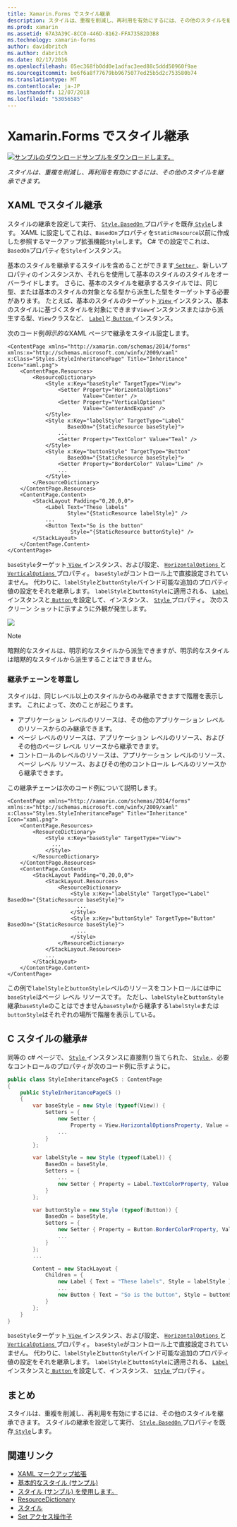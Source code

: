 ```yaml
---
title: Xamarin.Forms でスタイル継承
description: スタイルは、重複を削減し、再利用を有効にするには、その他のスタイルを継承できます。 この記事では、Xamarin.Forms アプリケーションでスタイルの継承を実行する方法について説明します。
ms.prod: xamarin
ms.assetid: 67A3A39C-8CC0-446D-8162-FFA73582D3B8
ms.technology: xamarin-forms
author: davidbritch
ms.author: dabritch
ms.date: 02/17/2016
ms.openlocfilehash: 05ec368fb0dd0e1adfac3eed88c5ddd50960f9ae
ms.sourcegitcommit: be6f6a8f77679bb9675077ed25b5d2c753580b74
ms.translationtype: MT
ms.contentlocale: ja-JP
ms.lasthandoff: 12/07/2018
ms.locfileid: "53056585"
---
```

# <a name="style-inheritance-in-xamarinforms"></a>Xamarin.Forms でスタイル継承

[![サンプルのダウンロード](~/media/shared/download.png)サンプルをダウンロードします。](https://developer.xamarin.com/samples/xamarin-forms/UserInterface/Styles/BasicStyles/)

_スタイルは、重複を削減し、再利用を有効にするには、その他のスタイルを継承できます。_

## <a name="style-inheritance-in-xaml"></a>XAML でスタイル継承

スタイルの継承を設定して実行、 [ `Style.BasedOn` ](xref:Xamarin.Forms.Style.BasedOn)プロパティを既存[ `Style`](xref:Xamarin.Forms.Style)します。 XAML に設定してこれは、`BasedOn`プロパティを`StaticResource`以前に作成した参照するマークアップ拡張機能`Style`します。 C# での設定でこれは、`BasedOn`プロパティを`Style`インスタンス。

基本のスタイルを継承するスタイルを含めることができます[ `Setter` ](xref:Xamarin.Forms.Setter) 、新しいプロパティのインスタンスか、それらを使用して基本のスタイルのスタイルをオーバーライドします。 さらに、基本のスタイルを継承するスタイルでは、同じ型、または基本のスタイルの対象となる型から派生した型をターゲットする必要があります。 たとえば、基本のスタイルのターゲット[ `View` ](xref:Xamarin.Forms.View)インスタンス、基本のスタイルに基づくスタイルを対象にできます`View`インスタンスまたはから派生する型、`View`クラスなど、 [ `Label`](xref:Xamarin.Forms.Label)と[ `Button` ](xref:Xamarin.Forms.Button)インスタンス。

次のコード例*明示的な*XAML ページで継承をスタイル設定します。

```xaml
<ContentPage xmlns="http://xamarin.com/schemas/2014/forms" xmlns:x="http://schemas.microsoft.com/winfx/2009/xaml" x:Class="Styles.StyleInheritancePage" Title="Inheritance" Icon="xaml.png">
    <ContentPage.Resources>
        <ResourceDictionary>
            <Style x:Key="baseStyle" TargetType="View">
                <Setter Property="HorizontalOptions"
                        Value="Center" />
                <Setter Property="VerticalOptions"
                        Value="CenterAndExpand" />
            </Style>
            <Style x:Key="labelStyle" TargetType="Label"
                   BasedOn="{StaticResource baseStyle}">
                ...
                <Setter Property="TextColor" Value="Teal" />
            </Style>
            <Style x:Key="buttonStyle" TargetType="Button"
                   BasedOn="{StaticResource baseStyle}">
                <Setter Property="BorderColor" Value="Lime" />
                ...
            </Style>
        </ResourceDictionary>
    </ContentPage.Resources>
    <ContentPage.Content>
        <StackLayout Padding="0,20,0,0">
            <Label Text="These labels"
                   Style="{StaticResource labelStyle}" />
            ...
            <Button Text="So is the button"
                    Style="{StaticResource buttonStyle}" />
        </StackLayout>
    </ContentPage.Content>
</ContentPage>
```

`baseStyle`ターゲット[ `View` ](xref:Xamarin.Forms.View)インスタンス、および設定、 [ `HorizontalOptions` ](xref:Xamarin.Forms.View.HorizontalOptions)と[ `VerticalOptions` ](xref:Xamarin.Forms.View.VerticalOptions)プロパティ。 `baseStyle`がコントロール上で直接設定されていません。 代わりに、`labelStyle`と`buttonStyle`バインド可能な追加のプロパティ値の設定をそれを継承します。 `labelStyle`と`buttonStyle`に適用される、 [ `Label` ](xref:Xamarin.Forms.Label)インスタンスと[ `Button` ](xref:Xamarin.Forms.Button)を設定して、インスタンス、 [ `Style` ](xref:Xamarin.Forms.VisualElement.Style)プロパティ。 次のスクリーン ショットに示すように外観が発生します。

[![](inheritance-images/style-inheritance.png)](inheritance-images/style-inheritance-large.png#lightbox)

> [!NOTE]
> 暗黙的なスタイルは、明示的なスタイルから派生できますが、明示的なスタイルは暗黙的なスタイルから派生することはできません。

### <a name="respecting-the-inheritance-chain"></a>継承チェーンを尊重し

スタイルは、同じレベル以上のスタイルからのみ継承できますで階層を表示します。 これによって、次のことが起こります。

- アプリケーション レベルのリソースは、その他のアプリケーション レベルのリソースからのみ継承できます。
- ページ レベルのリソースは、アプリケーション レベルのリソース、およびその他のページ レベル リソースから継承できます。
- コントロールのレベルのリソースは、アプリケーション レベルのリソース、ページ レベル リソース、およびその他のコントロール レベルのリソースから継承できます。

この継承チェーンは次のコード例について説明します。

```xaml
<ContentPage xmlns="http://xamarin.com/schemas/2014/forms" xmlns:x="http://schemas.microsoft.com/winfx/2009/xaml" x:Class="Styles.StyleInheritancePage" Title="Inheritance" Icon="xaml.png">
    <ContentPage.Resources>
        <ResourceDictionary>
            <Style x:Key="baseStyle" TargetType="View">
              ...
            </Style>
        </ResourceDictionary>
    </ContentPage.Resources>
    <ContentPage.Content>
        <StackLayout Padding="0,20,0,0">
            <StackLayout.Resources>
                <ResourceDictionary>
                    <Style x:Key="labelStyle" TargetType="Label" BasedOn="{StaticResource baseStyle}">
                      ...
                    </Style>
                    <Style x:Key="buttonStyle" TargetType="Button" BasedOn="{StaticResource baseStyle}">
                      ...
                    </Style>
                </ResourceDictionary>
            </StackLayout.Resources>
            ...
        </StackLayout>
    </ContentPage.Content>
</ContentPage>
```

この例で`labelStyle`と`buttonStyle`レベルのリソースをコントロールには中に`baseStyle`はページ レベル リソースです。 ただし、`labelStyle`と`buttonStyle`継承`baseStyle`のことはできません`baseStyle`から継承する`labelStyle`または`buttonStyle`はそれぞれの場所で階層を表示している。

## <a name="style-inheritance-in-c35"></a>C スタイルの継承&#35;

同等の c# ページで、 [ `Style` ](xref:Xamarin.Forms.Style)インスタンスに直接割り当てられた、 [ `Style` ](xref:Xamarin.Forms.VisualElement.Style) 、必要なコントロールのプロパティが次のコード例に示すように。

```csharp
public class StyleInheritancePageCS : ContentPage
{
    public StyleInheritancePageCS ()
    {
        var baseStyle = new Style (typeof(View)) {
            Setters = {
                new Setter {
                    Property = View.HorizontalOptionsProperty, Value = LayoutOptions.Center    },
                ...
            }
        };

        var labelStyle = new Style (typeof(Label)) {
            BasedOn = baseStyle,
            Setters = {
                ...
                new Setter { Property = Label.TextColorProperty, Value = Color.Teal    }
            }
        };

        var buttonStyle = new Style (typeof(Button)) {
            BasedOn = baseStyle,
            Setters = {
                new Setter { Property = Button.BorderColorProperty, Value =    Color.Lime },
                ...
            }
        };
        ...

        Content = new StackLayout {
            Children = {
                new Label { Text = "These labels", Style = labelStyle },
                ...
                new Button { Text = "So is the button", Style = buttonStyle }
            }
        };
    }
}
```

`baseStyle`ターゲット[ `View` ](xref:Xamarin.Forms.View)インスタンス、および設定、 [ `HorizontalOptions` ](xref:Xamarin.Forms.View.HorizontalOptions)と[ `VerticalOptions` ](xref:Xamarin.Forms.View.VerticalOptions)プロパティ。 `baseStyle`がコントロール上で直接設定されていません。 代わりに、`labelStyle`と`buttonStyle`バインド可能な追加のプロパティ値の設定をそれを継承します。 `labelStyle`と`buttonStyle`に適用される、 [ `Label` ](xref:Xamarin.Forms.Label)インスタンスと[ `Button` ](xref:Xamarin.Forms.Button)を設定して、インスタンス、 [ `Style` ](xref:Xamarin.Forms.VisualElement.Style)プロパティ。

## <a name="summary"></a>まとめ

スタイルは、重複を削減し、再利用を有効にするには、その他のスタイルを継承できます。 スタイルの継承を設定して実行、 [ `Style.BasedOn` ](xref:Xamarin.Forms.Style.BasedOn)プロパティを既存[ `Style`](xref:Xamarin.Forms.Style)します。


## <a name="related-links"></a>関連リンク

- [XAML マークアップ拡張](~/xamarin-forms/xaml/xaml-basics/xaml-markup-extensions.md)
- [基本的なスタイル (サンプル)](https://developer.xamarin.com/samples/xamarin-forms/UserInterface/Styles/BasicStyles/)
- [スタイル (サンプル) を使用します。](https://developer.xamarin.com/samples/xamarin-forms/WorkingWithStyles/)
- [ResourceDictionary](xref:Xamarin.Forms.ResourceDictionary)
- [スタイル](xref:Xamarin.Forms.Style)
- [Set アクセス操作子](xref:Xamarin.Forms.Setter)
